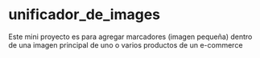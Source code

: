 # unificador_de_images
Este mini proyecto es para agregar marcadores (imagen pequeña) dentro de una imagen principal de uno o varios productos de un e-commerce
